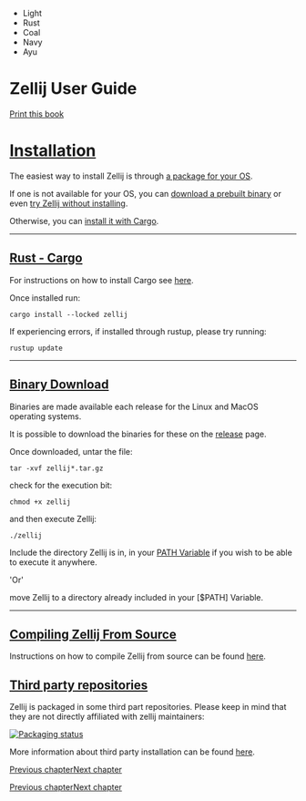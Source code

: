 - Light
- Rust
- Coal
- Navy
- Ayu

# Zellij User Guide

[Print this book](print.html "Print this book")

# [Installation](installation.html\#installation)

The easiest way to install Zellij is through [a package for your OS](installation.html#third-party-repositories).

If one is not available for your OS, you can [download a prebuilt binary](installation.html#binary-download) or even [try Zellij without installing](../index.html).

Otherwise, you can [install it with Cargo](installation.html#rust-cargo).

* * *

## [Rust - Cargo](installation.html\#rust---cargo)

For instructions on how to install Cargo see [here](https://doc.rust-lang.org/cargo/getting-started/installation.html).

Once installed run:

```
cargo install --locked zellij

```

If experiencing errors, if installed through rustup, please try running:

```
rustup update

```

* * *

## [Binary Download](installation.html\#binary-download)

Binaries are made available each release for the Linux and MacOS operating systems.

It is possible to download the binaries for these on the [release](https://github.com/zellij-org/zellij/releases) page.

Once downloaded, untar the file:

```
tar -xvf zellij*.tar.gz

```

check for the execution bit:

```
chmod +x zellij

```

and then execute Zellij:

```
./zellij

```

Include the directory Zellij is in, in your [PATH Variable](https://www.baeldung.com/linux/path-variable) if you wish to be able to execute it anywhere.

'Or'

move Zellij to a directory already included in your \[$PATH\] Variable.

* * *

## [Compiling Zellij From Source](installation.html\#compiling-zellij-from-source)

Instructions on how to compile Zellij from source can be found [here](https://github.com/zellij-org/zellij/blob/main/CONTRIBUTING.md).

## [Third party repositories](installation.html\#third-party-repositories)

Zellij is packaged in some third part repositories.
Please keep in mind that they are not directly affiliated with zellij maintainers:

[![Packaging status](https://repology.org/badge/vertical-allrepos/zellij.svg)](https://repology.org/project/zellij/versions)

More information about third party installation can be found [here](https://github.com/zellij-org/zellij/blob/main/docs/THIRD_PARTY_INSTALL.md).

[Previous chapter](introduction.html "Previous chapter")[Next chapter](integration.html "Next chapter")

[Previous chapter](introduction.html "Previous chapter")[Next chapter](integration.html "Next chapter")


